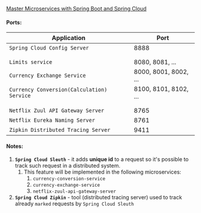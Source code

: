 [Master Microservices with Spring Boot and Spring Cloud](https://www.udemy.com/microservices-with-spring-boot-and-spring-cloud/)

#### Ports:

| **Application** | **Port** |
| --- | --- |
| `Spring Cloud Config Server` | 8888 |
| | | |
| | | |
| `Limits service` | 8080, 8081, ... |
| `Currency Exchange Service` | 8000, 8001, 8002, ... |
| `Currency Conversion(Calculation) Service` | 8100, 8101, 8102, ... |
| | | |
| | | |
| `Netflix Zuul API Gateway Server` | 8765 |
| `Netflix Eureka Naming Server` | 8761 |
| `Zipkin Distributed Tracing Server` | 9411 |

#### Notes:
1. **`Spring Cloud Sleuth`** - it adds **unique id** to a request so it's possible to track such request in a distributed system.
    1. This feature will be implemented in the following microservices:
        1. `currency-conversion-service`
        2. `currency-exchange-service`
        3. `netflix-zuul-api-gateway-server`
2. **`Spring Cloud Zipkin`** - tool (distributed tracing server) used to track already `marked` requests by `Spring Cloud Sleuth`